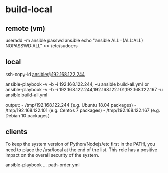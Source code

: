 # build-local

## remote (vm)

 useradd -m ansible
 passwd ansible
 echo "ansible ALL=(ALL:ALL) NOPASSWD:ALL" >> /etc/sudoers

## local

 ssh-copy-id  ansible@192.168.122.244

 ansible-playbook -v -b -i 192.168.122.244, -u ansible build-all.yml
or
 ansible-playbook -v -b -i 192.168.122.244,192.168.122.101,192.168.122.167 -u ansible build-all.yml

output:
    - /tmp/192.168.122.244 (e.g. Ubuntu 18.04 packages)
    - /tmp/192.168.122.101 (e.g. Centos 7 packages)
    - /tmp/192.168.122.167 (e.g. Debian 10 packages)


## clients

To keep the system version of Python/Nodejs/etc first in the PATH, you need to place the /usr/local at the end of the list. This role has a positive impact on the overall security of the system.

ansible-playbook ... path-order.yml